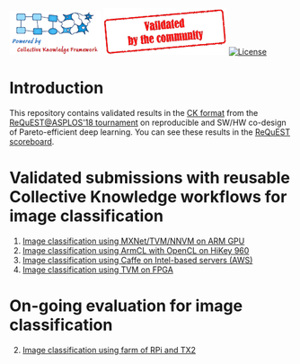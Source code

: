 [![logo](https://github.com/ctuning/ck-guide-images/blob/master/logo-powered-by-ck.png)](https://github.com/ctuning/ck)
[![logo](https://github.com/ctuning/ck-guide-images/blob/master/logo-validated-by-the-community-simple.png)](http://cTuning.org)
[![License](https://img.shields.io/badge/License-BSD%203--Clause-blue.svg)](https://opensource.org/licenses/BSD-3-Clause)

<!-------------------------------------------------------------------------------------->
# Introduction

This repository contains validated results in the [CK format](https://github.com/ctuning/ck)
from the [ReQuEST@ASPLOS'18 tournament](http://cknowledge.org/request-cfp-asplos2018.html) 
on reproducible and SW/HW co-design of Pareto-efficient deep learning.
You can see these results in the [ReQuEST scoreboard](http://cKnowledge.org/request-results).

<!-------------------------------------------------------------------------------------->
# Validated submissions with reusable Collective Knowledge workflows for image classification

1. [Image classification using MXNet/TVM/NNVM on ARM GPU](https://github.com/ctuning/ck-request-asplos18-mobilenets-tvm-arm)
2. [Image classification using ArmCL with OpenCL on HiKey 960](https://github.com/dividiti/ck-request-asplos18-mobilenets-armcl-opencl)
3. [Image classification using Caffe on Intel-based servers (AWS)](https://github.com/ctuning/ck-request-asplos18-caffe-intel)
4. [Image classification using TVM on FPGA](https://github.com/ctuning/ck-request-asplos18-resnet-tvm-fpga)

<!-------------------------------------------------------------------------------------->
# On-going evaluation for image classification

2. [Image classification using farm of RPi and TX2](https://github.com/ctuning/ck-request-asplos18-iot-farm)
